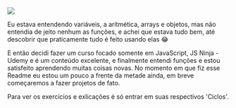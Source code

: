 <img src="https://github.com/franssa01/Courses/blob/main/Udemy/JavaScript%20Ninja/%26%20-%20Image/Udemy.jpeg">

<p>
  Eu estava entendendo variáveis, a aritmética, arrays e objetos, mas não entendia de jeito nenhum as funções, e achei que estava tudo bem, até descobrir que praticamente tudo é feito usando elas 😂
   </p>
<p>
  E então decidi fazer um curso focado somente em JavaScript, JS Ninja - Udemy e é um conteúdo excelente, e finalmente entendi funções e estou satisfeito aprendendo muitas coisas novas. No momento em que fiz esse Readme eu estou um pouco a frente da metade ainda, em breve começaremos a fazer projetos de fato.
  </p>
<p>
  Para ver os exercícios e exlicações é só entrar em suas respectivos 'Ciclos'.
</p>
